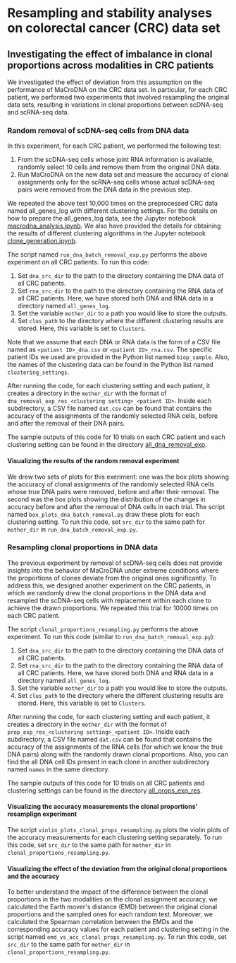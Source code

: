 # Resampling and stability analyses on colorectal cancer (CRC) data set

## Investigating the effect of imbalance in clonal proportions across modalities in CRC patients
We investigated the effect of deviation from this assumption on the performance of MaCroDNA on the CRC data set. In particular, for each CRC patient, we performed two experiments that involved resampling the original data sets, resulting in variations in clonal proportions between scDNA-seq and scRNA-seq data.

### Random removal of scDNA-seq cells from DNA data
In this experiment, for each CRC patient, we performed the following test:

1. From the scDNA-seq cells whose joint RNA information is available, randomly select 10 cells and remove them from the original DNA data.
2. Run MaCroDNA on the new data set and measure the accuracy of clonal assignments only for the scRNA-seq cells whose actual scDNA-seq pairs were removed from the DNA data in the previous step.

We repeated the above test 10,000 times on the preprocessed CRC data named all_genes_log with different clustering settings. For the details on how to prepare the all_genes_log data, see the Jupyter notebook [macrodna_analysis.ipynb](https://github.com/NakhlehLab/MaCroDNA/blob/main/CRC_data_analysis/macrodna_analysis.ipynb). We also have provided the details for obtaining the results of different clustering algorithms in the Jupyter notebook [clone_generation.ipynb](https://github.com/NakhlehLab/MaCroDNA/blob/main/CRC_data_analysis/clone_generation.ipynb).

The script named `run_dna_batch_removal_exp.py` performs the above experiment on all CRC patients. To run this code:

1. Set `dna_src_dir` to the path to the directory containing the DNA data of all CRC patients.
2. Set `rna_src_dir` to the path to the directory containing the RNA data of all CRC patients. Here, we have stored both DNA and RNA data in a directory named `all_genes_log`.
3. Set the variable `mother_dir` to a path you would like to store the outputs.
4. Set `clus_path` to the directory where the different clustering results are stored. Here, this variable is set to `Clusters`.

Note that we assume that each DNA or RNA data is the form of a CSV file named as `<patient ID>_dna.csv` or `<patient ID>_rna.csv`. The specific patient IDs we used are provided in the Python list named `biop_sample`. Also, the names of the clustering data can be found in the Python list named `clustering_settings`.

After running the code, for each clustering setting and each patient, it creates a directory in the `mother_dir` with the format of `dna_removal_exp_res_<clustering setting>_<patient ID>`. Inside each subdirectory, a CSV file named `dat.csv` can be found that contains the accuracy of the assignments of the randomly selected RNA cells, before and after the removal of their DNA pairs.

The sample outputs of this code for 10 trials on each CRC patient and each clustering setting can be found in the directory [all_dna_removal_exp](https://github.com/NakhlehLab/MaCroDNA/tree/main/Resampling_stability_analyses/CRC_data_analyses/sample_outputs/all_dna_removal_exp).

#### Visualizing the results of the random removal experiment
We drew two sets of plots for this exeriment: one was the box plots showing the accuracy of clonal assignments of the randomly selected RNA cells whose true DNA pairs were removed, before and after their removal. The second was the box plots showing the distribution of the changes in accuracy before and after the removal of DNA cells in each trial. 
The script named `box_plots_dna_batch_removal.py` draw these plots for each clustering setting. To run this code, set `src_dir` to the same path for `mother_dir` in `run_dna_batch_removal_exp.py`. 


### Resampling clonal proportions in DNA data

The previous experiment by removal of scDNA-seq cells does not provide insights into the behavior of MaCroDNA under extreme conditions where the proportions of clones deviate from the original ones significantly. To address this, we designed another experiment on the CRC patients, in which we randomly drew the clonal proportions in the DNA data and resampled the scDNA-seq cells with replacement within each clone to achieve the drawn proportions. We repeated this trial for 10000 times on each CRC patient.

The script `clonal_proportions_resampling.py` performs the above experiment. To run this code (similar to `run_dna_batch_removal_exp.py`):

1. Set `dna_src_dir` to the path to the directory containing the DNA data of all CRC patients.
2. Set `rna_src_dir` to the path to the directory containing the RNA data of all CRC patients. Here, we have stored both DNA and RNA data in a directory named `all_genes_log`.
3. Set the variable `mother_dir` to a path you would like to store the outputs.
4. Set `clus_path` to the directory where the different clustering results are stored. Here, this variable is set to `Clusters`.

After running the code, for each clustering setting and each patient, it creates a directory in the `mother_dir` with the format of `prop_exp_res_<clustering setting>_<patient ID>`. Inside each subdirectory, a CSV file named `dat.csv` can be found that contains the accuracy of the assignments of the RNA cells (for which we know the true DNA pairs) along with the randomly drawn clonal proportions. Also, you can find the all DNA cell IDs present in each clone in another subdirectory named `names` in the same directory.

The sample outputs of this code for 10 trials on all CRC patients and clustering settings can be found in the directory [all_props_exp_res](https://github.com/NakhlehLab/MaCroDNA/tree/main/Resampling_stability_analyses/CRC_data_analyses/sample_outputs/all_props_exp_res).

#### Visualizing the accuracy measurements the clonal proportions' resamplign experiment

The script `violin_plots_clonal_props_resampling.py` plots the violin plots of the accuracy measurements for each clustering setting separately. To run this code, set `src_dir` to the same path for `mother_dir` in `clonal_proportions_resampling.py`.

#### Visualizing the effect of the deviation from the original clonal proportions and the accuracy

To better understand the impact of the difference between the clonal proportions in the two modalities on the clonal assignment accuracy, we calculated the Earth mover's distance (EMD) between the original clonal proportions and the sampled ones for each random test. Moreover, we calculated the Spearman correlation between the EMDs and the corresponding accuracy values for each patient and clustering setting in the script named `emd_vs_acc_clonal_props_resampling.py`. To run this code, set `src_dir` to the same path for `mother_dir` in `clonal_proportions_resampling.py`.








